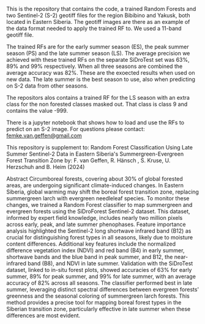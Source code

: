 
This is the repository that contains the code, a trained Random Forests and two Sentinel-2 (S-2) geotiff files for the region Bibibino and Yakusk, both located in Eastern Siberia. 
The geotiff images are there as an example of the data format needed to apply the trained RF to. We used a 11-band geotiff file.

The trained RFs are for the early summer season (ES), the peak summer season (PS) and the late summer season (LS). The average precision we achieved with these trained RFs on the separate SiDroTest set was 63%, 89% and 99% respectively. When all three seasons are combined the average accuracy was 82%. These are the exoected results when used on new data. The late summer is the best season to use, also when predicting on S-2 data from other seasons. 

The repositors alos contains a trained RF for the LS season with an extra class for the non forested classes masked out. That class is class 9 and contains the value -999. 

There is a jupyter notebook that shows how to load and use the RFs to predict on an S-2 image. For questions please contact: femke.van.geffen@gmail.com

This repository is supplement to:
Random Forest Classification Using Late Summer Sentinel-2 Data in Eastern Siberia's Summergreen-Evergreen Forest Transition Zone by: 
F. van Geffen, R. Hänsch , S. Kruse, U. Herzschuh and B. Heim (2024)


Abstract
Circumboreal forests, covering about 30% of global forested areas, are undergoing significant climate-induced changes. In Eastern Siberia, global warming may shift the boreal forest transition zone, replacing summergreen larch with evergreen needleleaf species. To monitor these changes, we trained a Random Forest classifier to map summergreen and evergreen forests using the SiDroForest Sentinel-2 dataset. This dataset, informed by expert field knowledge, includes nearly two million pixels across early, peak, and late summer phenophases.
Feature importance analysis highlighted the Sentinel-2 long shortwave infrared band (B12) as crucial for distinguishing forest types in all seasons, likely due to moisture content differences. Additional key features include the normalized difference vegetation index (NDVI) and red band (B4) in early summer, shortwave bands and the blue band in peak summer, and B12, the near-infrared band (B8), and NDVI in late summer.
Validation with the SiDroTest dataset, linked to in-situ forest plots, showed accuracies of 63% for early summer, 89% for peak summer, and 99% for late summer, with an average accuracy of 82% across all seasons. The classifier performed best in late summer, leveraging distinct spectral differences between evergreen forests' greenness and the seasonal coloring of summergreen larch forests. This method provides a precise tool for mapping boreal forest types in the Siberian transition zone, particularly effective in late summer when these differences are most evident.

